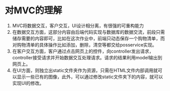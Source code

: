# 对MVC的理解
1. MVC将数据交互，客户交互，UI设计相分离，有很强的可重构能力
2. 在数据交互方面，这部分内容由后端代码实现与数据库的数据交流，前段只需储存需要的内容即可，比如在这次作业中，前端只动态保存一个购物清单，而对购物清单的具体操作比如添加，删除，清空等都交给posservice实现。
3. 在客户交互方面，客户通过点击网页上的控件，向controller发出请求，controller接受请求并开始数据交互处理请求。请求的结果利用model输出到网页上。
4. 在UI方面，则独立出static文件夹作为资源，只需在HTML文件内部调用就可以显示一些已有的图像，此外，可以通过修改static文件夹下的内容，就可以实现UI的修改。